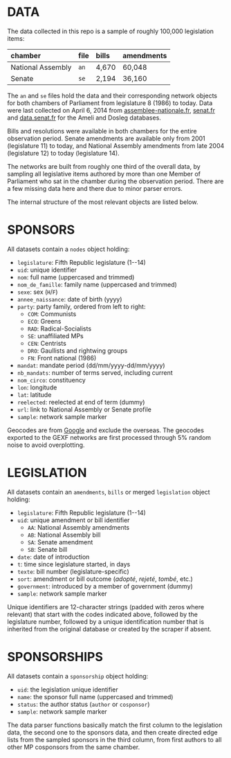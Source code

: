 
# DATA

The data collected in this repo is a sample of roughly 100,000 legislation items:

| chamber           | file | bills | amendments |
|:------------------|:-----|:------|:-----------|
| National Assembly | `an` | 4,670 | 60,048     |
| Senate            | `se` | 2,194 | 36,160     |

The `an` and `se` files hold the data and their corresponding network objects for both chambers of Parliament from legislature 8 (1986) to today. Data were last collected on April 6, 2014 from [assemblee-nationale.fr](http://www.assemblee-nationale.fr/), [senat.fr](http://www.senat.fr/) and [data.senat.fr](http://data.senat.fr/) for the Ameli and Dosleg databases.

Bills and resolutions were available in both chambers for the entire observation period. Senate amendments are available only from 2001 (legislature 11) to today, and National Assembly amendments from late 2004 (legislature 12) to today (legislature 14).

The networks are built from roughly one third of the overall data, by sampling all legislative items authored by more than one Member of Parliament who sat in the chamber during the observation period. There are a few missing data here and there due to minor parser errors.

The internal structure of the most relevant objects are listed below.

# SPONSORS

All datasets contain a `nodes` object holding:

* `legislature`: Fifth Republic legislature (1--14)
* `uid`: unique identifier
* `nom`: full name (uppercased and trimmed)
* `nom_de_famille`: family name (uppercased and trimmed)
* `sexe`: sex (`H`/`F`)
* `annee_naissance`: date of birth (yyyy)
* `party`: party family, ordered from left to right:
	* `COM`: Communists
	* `ECO`: Greens
	* `RAD`: Radical-Socialists
	* `SE`: unaffiliated MPs
	* `CEN`: Centrists
	* `DRO`: Gaullists and rightwing groups
	* `FN`: Front national (1986)
* `mandat`: mandate period (dd/mm/yyyy-dd/mm/yyyy)
* `nb_mandats`: number of terms served, including current
* `nom_circo`: constituency
* `lon`: longitude
* `lat`: latitude
* `reelected`: reelected at end of term (dummy)
* `url`: link to National Assembly or Senate profile
* `sample`: network sample marker

Geocodes are from [Google](https://developers.google.com/maps/terms) and exclude the overseas. The geocodes exported to the GEXF networks are first processed through 5% random noise to avoid overplotting.

# LEGISLATION

All datasets contain an `amendments`, `bills` or merged `legislation` object holding:

* `legislature`: Fifth Republic legislature (1--14)
* `uid`: unique amendment or bill identifier
	* `AA`: National Assembly amendments
	* `AB`: National Assembly bill
	* `SA`: Senate amendment
	* `SB`: Senate bill
* `date`: date of introduction
* `t`: time since legislature started, in days
* `texte`: bill number (legislature-specific)
* `sort`: amendment or bill outcome (_adopté_, _rejeté_, _tombé_, etc.)
* `government`: introduced by a member of government (dummy)
* `sample`: network sample marker

Unique identifiers are 12-character strings (padded with zeros where relevant) that start with the codes indicated above, followed by the legislature number, followed by a unique identification number that is inherited from the original database or created by the scraper if absent.

# SPONSORSHIPS

All datasets contain a `sponsorship` object holding:

* `uid`: the legislation unique identifier
* `name`: the sponsor full name (uppercased and trimmed)
* `status`: the author status (`author` or `cosponsor`)
* `sample`: network sample marker

The data parser functions basically match the first column to the legislation data, the second one to the sponsors data, and then create directed edge lists from the sampled sponsors in the third column, from first authors to all other MP cosponsors from the same chamber.
